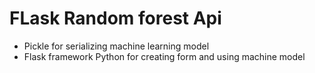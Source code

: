# FLask Random forest Api
- Pickle for serializing machine learning model
- Flask framework Python for creating form and using machine model
